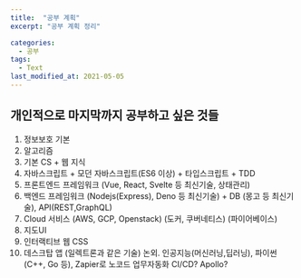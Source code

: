 ```yaml
---
title:  "공부 계획"
excerpt: "공부 계획 정리"

categories:
  - 공부
tags:
  - Text
last_modified_at: 2021-05-05
---
```


## 개인적으로 마지막까지 공부하고 싶은 것들

1. 정보보호 기본
2. 알고리즘
3. 기본 CS + 웹 지식
4. 자바스크립트 + 모던 자바스크립트(ES6 이상) + 타입스크립트 + TDD
5. 프론트엔드 프레임워크 (Vue, React, Svelte 등 최신기술, 상태관리)
6. 백엔드 프레임워크 (Nodejs(Express), Deno 등 최신기술) + DB (몽고 등 최신기술), API(REST,GraphQL)
7. Cloud 서비스 (AWS, GCP, Openstack) (도커, 쿠버네티스) (파이어베이스)
8. 지도UI
9. 인터랙티브 웹 CSS
10. 데스크탑 앱 (일렉트론과 같은 기술)
논외. 인공지능(머신러닝,딥러닝), 파이썬(C++, Go 등), Zapier로 노코드 업무자동화
CI/CD? Apollo? 